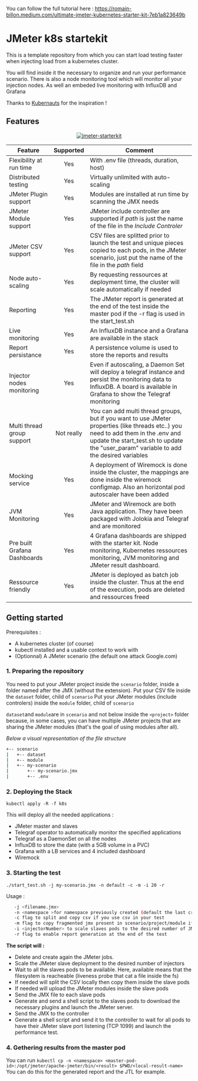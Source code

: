 
You can follow the full tutorial here : https://romain-billon.medium.com/ultimate-jmeter-kubernetes-starter-kit-7eb1a823649b

# JMeter k8s startekit

This is a template repository from which you can start load testing faster when injecting load from a kubernetes cluster.

You will find inside it the necessary to organize and run your performance scenario. There is also a node monitoring tool which will monitor all your injection nodes. As well an embeded live monitoring with InfluxDB and Grafana

Thanks to [Kubernauts](https://github.com/kubernauts/jmeter-kubernetes) for the inspiration !



## Features

<p align="center"><a href="https://ibb.co/ccM9RJp"><img src="https://i.ibb.co/0j8L1qW/jmeter-starterkit.jpg" alt="jmeter-starterkit" border="0" /></a></p>

| Feature     | Supported    | Comment    |
|-------------|:------------:|-------------
| Flexibility at run time      | Yes | With .env file (threads, duration, host) |
| Distributed testing      | Yes | Virtually unlimited with auto-scaling     |
| JMeter Plugin support | Yes | Modules are installed at run time by scanning the JMX needs      |
| JMeter Module support | Yes | JMeter include controller are supported if *path* is just the name of the file in the *Include Controler*
| JMeter CSV support | Yes | CSV files are splitted prior to launch the test and unique pieces copied to each pods, in the JMeter scenario, just put the name of the file in the *path* field |
| Node auto-scaling | Yes | By requesting ressources at deployment time, the cluster will scale automatically if needed |
| Reporting | Yes | The JMeter report is generated at the end of the test inside the master pod if the -r flag is used in the start_test.sh|
| Live monitoring | Yes | An InfluxDB instance and a Grafana are available in the stack |
| Report persistance | Yes | A persistence volume is used to store the reports and results |
| Injector nodes monitoring | Yes | Even if autoscaling, a Daemon Set will deploy a telegraf instance and persist the monitoring data to InfluxDB. A board is available in Grafana to show the Telegraf monitoring
| Multi thread group support | Not really | You can add multi thread groups, but if you want to use JMeter properties (like threads etc..) you need to add them in the .env and update the start_test.sh to update the "user_param" variable to add the desired variables |
| Mocking service | Yes | A deployment of Wiremock is done inside the cluster, the mappings are done inside the wiremock configmap. Also an horizontal pod autoscaler have been added
| JVM Monitoring | Yes | JMeter and Wiremock are both Java application. They have been packaged with Jolokia and Telegraf and are monitored
| Pre built Grafana Dashboards | Yes | 4 Grafana dashboards are shipped with the starter kit. Node monitoring, Kubernetes ressources monitoring, JVM monitoring and JMeter result dashboard.
| Ressource friendly | Yes | JMeter is deployed as batch job inside the cluster. Thus at the end  of the execution, pods are deleted and ressources freed



## Getting started

Prerequisites : 
- A kubernetes cluster (of course)
- kubectl installed and a usable context to work with
- (Optionnal) A JMeter scenario (the default one attack Google.com)

### 1. Preparing the repository

You need to put your JMeter project inside the `scenario` folder, inside a folder named after the JMX (without the extension).
Put your CSV file inside the `dataset` folder, child of `scenario`
Put your JMeter modules (include controlers) inside the `module` folder, child of `scenario`

`dataset`and `module`are in `scenario` and not below inside the `<project>` folder because, in some cases, you can have multiple JMeter projects that are sharing the JMeter modules (that's the goal of using modules after all).


*Below a visual representation of the file structure*

```bash
+-- scenario
|   +-- dataset
|   +-- module
|   +-- my-scenario
|       +-- my-scenario.jmx
|       +-- .env
```

### 2. Deploying the Stack

`kubectl apply -R -f k8s`

This will deploy all the needed applications :

- JMeter master and slaves
- Telegraf operator to automatically monitor the specified applications
- Telegraf as a DaemonSet on all the nodes
- InfluxDB to store the date (with a 5GB volume in a PVC)
- Grafana with a LB services and 4 included dashboard
- Wiremock

### 3. Starting the test

`./start_test.sh -j my-scenario.jmx -n default -c -m -i 20 -r`

Usage :
```sh
   -j <filename.jmx>
   -n <namespace >for namespace previously created (default the last created with the deploy script)
   -c flag to split and copy csv if you use csv in your test
   -m flag to copy fragmented jmx present in scenario/project/module if you use include controller and external test fragment
   -i <injectorNumber> to scale slaves pods to the desired number of JMeter injectors
   -r flag to enable report generation at the end of the test
```


**The script will :**

- Delete and create again the JMeter jobs.
- Scale the JMeter slave deployment to the desired number of injectors
- Wait to all the slaves pods to be available. Here, available means that the filesystem is reacheable (liveness probe that cat a file inside the fs)
- If needed will split the CSV locally then copy them inside the slave pods
- If needed will upload the JMeter modules inside the slave pods
- Send the JMX file to each slave pods
- Generate and send a shell script to the slaves pods to download the necessary plugins and launch the JMeter server.
- Send the JMX to the controller 
- Generate a shell script and send it to the controller to wait for all pods to have their JMeter slave port listening (TCP 1099) and launch the performance test.



### 4. Gethering results from the master pod

You can run `kubectl cp -n <namespace> <master-pod-id>:/opt/jmeter/apache-jmeter/bin/<result> $PWD/<local-result-name>`  
You can do this for the generated report and the JTL for example.  
